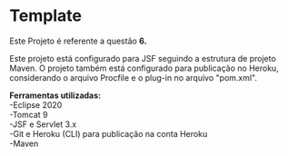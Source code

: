 # Template

Este Projeto é referente  a questão <b>6.</b><br>


Este projeto está configurado para JSF seguindo a estrutura de projeto Maven. O projeto também está configurado para publicação no Heroku, considerando o arquivo Procfile e o plug-in no arquivo "pom.xml".


<b>Ferramentas utilizadas:</b><br>
-Eclipse 2020<br>
-Tomcat 9<br>
-JSF e Servlet 3.x<br>
-Git e Heroku (CLI) para publicação na conta Heroku<br>
-Maven
